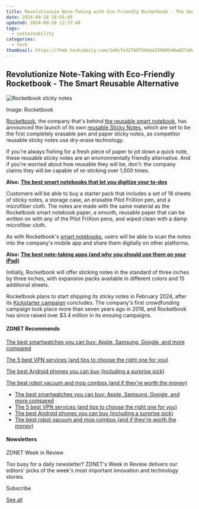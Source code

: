 ```yaml
---
title: Revolutionize Note-Taking with Eco-Friendly Rocketbook - The Smart Reusable Alternative
date: 2024-09-18 18:55:45
updated: 2024-09-20 12:37:49
tags:
  - sustainability
categories:
  - tech
thumbnail: https://thmb.techidaily.com/2e9cfa327b9759eb425968540a827a94cde4fe4ea34aa4ab5faa41249fabd55a.jpg
---
```


## Revolutionize Note-Taking with Eco-Friendly Rocketbook - The Smart Reusable Alternative

![Rocketbook sticky notes](https://www.zdnet.com/a/img/resize/826e11c4cc383a680e15ff8110e8ad8f871c989f/2023/04/28/0afaef52-66e0-4648-a7c0-f06d5c863204/rocketbook-sticky.jpg?auto=webp&width=1280)

Image: Rocketbook

[Rocketbook](https://getrocketbook.com/), the company that's behind [the reusable smart notebook](https://www.zdnet.com/home-and-office/work-life/the-rocketbook-pro-makes-a-strong-case-for-the-smart-notebook/), has announced the launch of its own [reusable Sticky Notes](https://www.kickstarter.com/projects/rocketbook/rocketbook-reusable-sticky-notes?ref=bg8i3g), which are set to be the first completely erasable pen and paper sticky notes, as competitor reusable sticky notes use dry-erase technology.

If you're always fishing for a fresh piece of paper to jot down a quick note, these reusable sticky notes are an environmentally friendly alternative. And if you're worried about how reusable they will be, don't: the company claims they will be capable of re-sticking over 1,000 times.

**Also:** [**The best smart notebooks that let you digitize your to-dos**](https://www.zdnet.com/article/best-smart-notebook/)

Customers will be able to buy a starter pack that includes a set of 18 sheets of sticky notes, a storage case, an erasable Pilot FriXion pen, and a microfiber cloth. The notes are made with the same material as the Rocketbook smart notebook paper, a smooth, reusable paper that can be written on with any of the Pilot FriXion pens, and wiped clean with a damp microfiber cloth. 

As with Rocketbook's [smart notebooks](https://www.zdnet.com/article/best-smart-notebook/), users will be able to scan the notes into the company's mobile app and share them digitally on other platforms.

**Also:** [**The best note-taking apps (and why you should use them on your iPad)**](https://www.zdnet.com/article/best-note-taking-app-for-ipad/)

Initially, Rocketbook will offer sticking notes in the standard of three inches by three inches, with expansion packs available in different colors and 15 additional sheets.

Rocketbook plans to start shipping its sticky notes in February 2024, after its [Kickstarter campaign](https://www.kickstarter.com/projects/rocketbook/rocketbook-reusable-sticky-notes?ref=bg8i3g) concludes. The company's first crowdfunding campaign took place more than seven years ago in 2016, and Rocketbook has since raised over $3.4 million in its ensuing campaigns. 

#### **ZDNET** Recommends

[The best smartwatches you can buy: Apple, Samsung, Google, and more compared](https://www.zdnet.com/article/best-smartwatch/ "The best smartwatches you can buy: Apple, Samsung, Google, and more compared")

[The 5 best VPN services (and tips to choose the right one for you)](https://www.zdnet.com/article/best-vpn/ "The 5 best VPN services (and tips to choose the right one for you)")

[The best Android phones you can buy (including a surprise pick)](https://www.zdnet.com/article/best-android-phone/ "The best Android phones you can buy (including a surprise pick)")

[The best robot vacuum and mop combos (and if they're worth the money)](https://www.zdnet.com/article/best-robot-vacuum-mop/ "The best robot vacuum and mop combos (and if they're worth the money)")

* [The best smartwatches you can buy: Apple, Samsung, Google, and more compared](https://www.zdnet.com/article/best-smartwatch/ "The best smartwatches you can buy: Apple, Samsung, Google, and more compared")
* [The 5 best VPN services (and tips to choose the right one for you)](https://www.zdnet.com/article/best-vpn/ "The 5 best VPN services (and tips to choose the right one for you)")
* [The best Android phones you can buy (including a surprise pick)](https://www.zdnet.com/article/best-android-phone/ "The best Android phones you can buy (including a surprise pick)")
* [The best robot vacuum and mop combos (and if they're worth the money)](https://www.zdnet.com/article/best-robot-vacuum-mop/ "The best robot vacuum and mop combos (and if they're worth the money)")

#### Newsletters

ZDNET Week in Review

Too busy for a daily newsletter? ZDNET's Week in Review delivers our editors' picks of the week's most important innovation and technology stories.

 Subscribe

[See all](https://www.zdnet.com/newsletters/)

<ins class="adsbygoogle"
     style="display:block"
     data-ad-format="autorelaxed"
     data-ad-client="ca-pub-7571918770474297"
     data-ad-slot="1223367746"></ins>



<ins class="adsbygoogle"
     style="display:block"
     data-ad-client="ca-pub-7571918770474297"
     data-ad-slot="8358498916"
     data-ad-format="auto"
     data-full-width-responsive="true"></ins>
